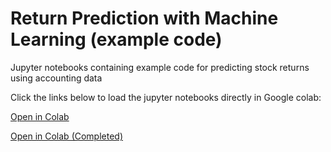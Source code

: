 # Return Prediction with Machine Learning (example code)
Jupyter notebooks containing example code for predicting stock returns using accounting data

Click the links below to load the jupyter notebooks directly in Google colab:

[Open in Colab](https://colab.research.google.com/github/pgeertsema/returnprediction/blob/main/ReturnPredictability.ipynb)

[Open in Colab (Completed)](https://colab.research.google.com/github/pgeertsema/returnprediction/blob/main/ReturnPredictability_Completed.ipynb)
